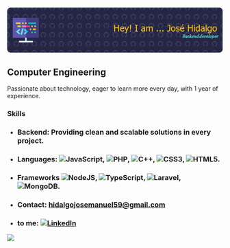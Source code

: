 ![Banner](github-header-Joshigo.png)

## Computer Engineering

Passionate about technology, eager to learn more every day, with 1 year of experience.



### Skills

- ### Backend: Providing clean and scalable solutions in every project.

- ### Languages: ![JavaScript](https://img.shields.io/badge/javascript-%23323330.svg?style=for-the-badge&logo=javascript&logoColor=%23F7DF1E), ![PHP](https://img.shields.io/badge/php-%23777BB4.svg?style=for-the-badge&logo=php&logoColor=white), ![C++](https://img.shields.io/badge/c++-%2300599C.svg?style=for-the-badge&logo=c%2B%2B&logoColor=white), ![CSS3](https://img.shields.io/badge/css3-%231572B6.svg?style=for-the-badge&logo=css3&logoColor=white), ![HTML5](https://img.shields.io/badge/html5-%23E34F26.svg?style=for-the-badge&logo=html5&logoColor=white).

- ### Frameworks 	![NodeJS](https://img.shields.io/badge/node.js-6DA55F?style=for-the-badge&logo=node.js&logoColor=white), ![TypeScript](https://img.shields.io/badge/typescript-%23007ACC.svg?style=for-the-badge&logo=typescript&logoColor=white), ![Laravel](https://img.shields.io/badge/laravel-%23FF2D20.svg?style=for-the-badge&logo=laravel&logoColor=white), ![MongoDB](https://img.shields.io/badge/MongoDB-%234ea94b.svg?style=for-the-badge&logo=mongodb&logoColor=white).


- ### **Contact:** [hidalgojosemanuel59@gmail.com](mailto:hidalgojosemanuel59@gmail.com.com)
- ### **to me:** [![LinkedIn](https://img.shields.io/badge/LinkedIn-blue?style=flat&logo=linkedin&link=https://www.linkedin.com/in/jos%C3%A9-manuel-hidalgo-7b21b6305)](https://www.linkedin.com/in/jos%C3%A9-manuel-hidalgo-7b21b6305)



<img src="https://media2.giphy.com/media/v1.Y2lkPTc5MGI3NjExZWJlajR6bnB1dzQ5dTRmNnIzMW5jM3ZuenVpeHhnZDI2aWpvYnNlMyZlcD12MV9pbnRlcm5hbF9naWZfYnlfaWQmY3Q9Zw/JqmupuTVZYaQX5s094/giphy.webp" width="200"/>

